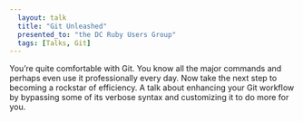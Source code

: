 ```yaml
---
  layout: talk
  title: "Git Unleashed"
  presented_to: "the DC Ruby Users Group"
  tags: [Talks, Git]
---
```


You’re quite comfortable with Git. You know all the major commands and perhaps even use it professionally every day.
Now take the next step to becoming a rockstar of efficiency. A talk about enhancing your Git workflow by bypassing
some of its verbose syntax and customizing it to do more for you. 

<script async class="speakerdeck-embed" data-id="ed16660b3d3c43d5952c71f5219bc192" data-ratio="1.37081659973226" src="//speakerdeck.com/assets/embed.js"></script>

